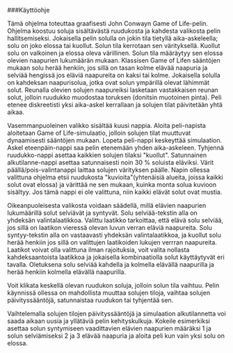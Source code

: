 ###Käyttöohje

Tämä ohjelma toteuttaa graafisesti John Conwayn Game of Life-pelin. Ohjelma koostuu soluja sisältävästä ruudukosta ja kahdesta valikosta pelin hallitsemiseksi. Jokaisella pelin solulla on jokin tila tietyllä aika-askeleella; solu on joko elossa tai kuollut. Solun tila kerrotaan sen värityksellä. Kuollut solu on valkoinen ja elossa oleva värillinen. Solun tila määräytyy sen elossa olevien naapurien lukumäärän mukaan. Klassisen Game of Lifen sääntöjen mukaan solu herää henkiin, jos sillä on tasan kolme elävää naapuria ja selviää hengissä jos eläviä naapureita on kaksi tai kolme. Jokaisella solulla on kahdeksan naapurisolua, jotka ovat solun ympärillä olevat lähimmät solut. Reunalla olevien solujen naapureiksi lasketaan vastakkaisen reunan solut, jolloin ruudukko muodostaa toruksen (donitsin muotoinen pinta). Peli etenee diskreetisti yksi aika-askel kerrallaan ja solujen tilat päivitetään yhtä aikaa.


Vasemmanpuoleinen valikko sisältää kuusi nappia. Aloita peli-napista aloitetaan Game of Life-simulaatio, jolloin solujen tilat muuttuvat dynaamisesti sääntöjen mukaan. Lopeta peli-nappi keskeyttää simulaation. Askel eteenpäin-nappi saa pelin etenemään yhden aika-askeleen. Tyhjennä ruudukko-nappi asettaa kaikkien solujen tilaksi "kuollut". Satunnainen alkutilanne-nappi asettaa satunnaisesti noin 30 % soluista eläviksi. Värit päällä/pois-valintanappi laittaa solujen värityksen päälle. Napin ollessa valittuna ohjelma etsii ruudukosta "kuvioita"(yhtenäisiä alueita, joissa kaikki solut ovat elossa) ja värittää ne sen mukaan, kuinka monta solua kuvioon sisältyy. Jos tämä nappi ei ole valittuna, niin kaikki elävät solut ovat mustia.

Oikeanpuoleisesta valikosta voidaan säädellä, millä elävien naapurien lukumäärillä solut selviävät ja syntyvät. Solu selviää-tekstin alla on yhdeksän valintalaatikkoa. Valittu laatikko tarkoittaa, että elävä solu selviää, jos sillä on laatikon vieressä olevan luvun verran eläviä naapureita. Solu syntyy-tekstin alla on vastaavasti yhdeksän valintalaatikkoa, ja kuollut solu herää henkiin jos sillä on valittujen laatikoiden lukujen verrran naapureita. Laatikot voivat olla valittuna ilman rajoituksia, voit valita nollasta kahdeksaantoista laatikkoa ja jokaisella kombinaatiolla solut käyttäytyvät eri tavalla. Oletuksena solu selviää kahdella ja kolmella elävällä naapurilla ja herää henkiin kolmella elävällä naapurilla. 

Voit klikata keskellä olevan ruudukon soluja, jolloin solun tila vaihtuu. Pelin käynnissä ollessa on mahdollista muuttaa solujen tiloja, vaihtaa solujen päivityssääntöjä, satunnaistaa ruudukon tai tyhjentää sen.

Vaihtelemalla solujen tilojen päivityssääntöjä ja simulaation alkutilannetta voi saada aikaan uusia ja yllätäviä pelin kehityskulkuja. Kokeile esimerkiksi asettaa solun syntymiseen vaadittavien elävien naapurien määräksi 1 ja solun selviämiseksi 2 ja 3 elävää naapuria ja aloita peli kun vain yksi solu on elossa. 
